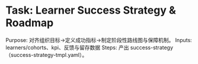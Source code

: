 # Task: Learner Success Strategy & Roadmap

Purpose: 对齐组织目标→定义成功指标→制定阶段性路线图与保障机制。
Inputs: learners/cohorts、kpi、反馈与留存数据
Steps: 产出 success-strategy（success-strategy-tmpl.yaml）。
